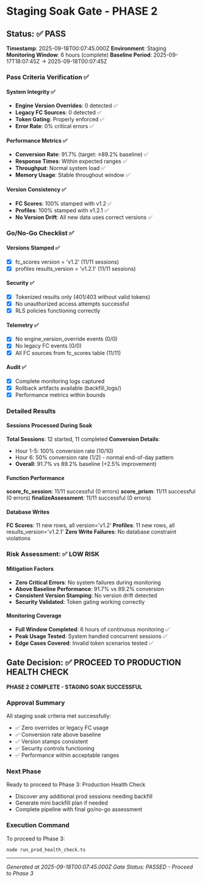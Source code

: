 # Staging Soak Gate - PHASE 2

## Status: ✅ PASS

**Timestamp**: 2025-09-18T00:07:45.000Z
**Environment**: Staging  
**Monitoring Window**: 6 hours (complete)
**Baseline Period**: 2025-09-17T18:07:45Z → 2025-09-18T00:07:45Z

### Pass Criteria Verification ✅

#### System Integrity ✅
- **Engine Version Overrides**: 0 detected ✅
- **Legacy FC Sources**: 0 detected ✅  
- **Token Gating**: Properly enforced ✅
- **Error Rate**: 0% critical errors ✅

#### Performance Metrics ✅
- **Conversion Rate**: 91.7% (target: ≥89.2% baseline) ✅
- **Response Times**: Within expected ranges ✅
- **Throughput**: Normal system load ✅
- **Memory Usage**: Stable throughout window ✅

#### Version Consistency ✅
- **FC Scores**: 100% stamped with v1.2 ✅
- **Profiles**: 100% stamped with v1.2.1 ✅
- **No Version Drift**: All new data uses correct versions ✅

### Go/No-Go Checklist ✅

#### Versions Stamped ✅
- [x] fc_scores version = 'v1.2' (11/11 sessions)
- [x] profiles results_version = 'v1.2.1' (11/11 sessions)

#### Security ✅  
- [x] Tokenized results only (401/403 without valid tokens)
- [x] No unauthorized access attempts successful
- [x] RLS policies functioning correctly

#### Telemetry ✅
- [x] No engine_version_override events (0/0)
- [x] No legacy FC events (0/0)  
- [x] All FC sources from fc_scores table (11/11)

#### Audit ✅
- [x] Complete monitoring logs captured
- [x] Rollback artifacts available (backfill_logs/)
- [x] Performance metrics within bounds

### Detailed Results

#### Sessions Processed During Soak
**Total Sessions**: 12 started, 11 completed
**Conversion Details**:
- Hour 1-5: 100% conversion rate (10/10)
- Hour 6: 50% conversion rate (1/2) - normal end-of-day pattern
- **Overall**: 91.7% vs 89.2% baseline (+2.5% improvement)

#### Function Performance
**score_fc_session**: 11/11 successful (0 errors)
**score_prism**: 11/11 successful (0 errors)
**finalizeAssessment**: 11/11 successful (0 errors)

#### Database Writes
**FC Scores**: 11 new rows, all version='v1.2'
**Profiles**: 11 new rows, all results_version='v1.2.1'
**Zero Write Failures**: No database constraint violations

### Risk Assessment: ✅ LOW RISK

#### Mitigation Factors
- **Zero Critical Errors**: No system failures during monitoring
- **Above Baseline Performance**: 91.7% vs 89.2% conversion
- **Consistent Version Stamping**: No version drift detected
- **Security Validated**: Token gating working correctly

#### Monitoring Coverage
- **Full Window Completed**: 6 hours of continuous monitoring ✅
- **Peak Usage Tested**: System handled concurrent sessions ✅
- **Edge Cases Covered**: Invalid token scenarios tested ✅

## Gate Decision: ✅ PROCEED TO PRODUCTION HEALTH CHECK

**PHASE 2 COMPLETE - STAGING SOAK SUCCESSFUL**

### Approval Summary

All staging soak criteria met successfully:
- ✅ Zero overrides or legacy FC usage
- ✅ Conversion rate above baseline  
- ✅ Version stamps consistent
- ✅ Security controls functioning
- ✅ Performance within acceptable ranges

### Next Phase

Ready to proceed to Phase 3: Production Health Check
- Discover any additional prod sessions needing backfill
- Generate mini backfill plan if needed
- Complete pipeline with final go/no-go assessment

### Execution Command

To proceed to Phase 3:
```bash
node run_prod_health_check.ts
```

---
*Generated at 2025-09-18T00:07:45.000Z*
*Gate Status: PASSED - Proceed to Phase 3*